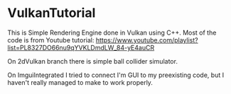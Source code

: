 # VulkanTutorial

This is Simple Rendering Engine done in Vulkan using C++. Most of the code is from Youtube tutorial: https://www.youtube.com/playlist?list=PL8327DO66nu9qYVKLDmdLW_84-yE4auCR

On 2dVulkan branch there is simple ball collider simulator.

On ImguiIntegrated I tried to connect I'm GUI to my preexisting code, but I haven't really managed to make to work properly.
